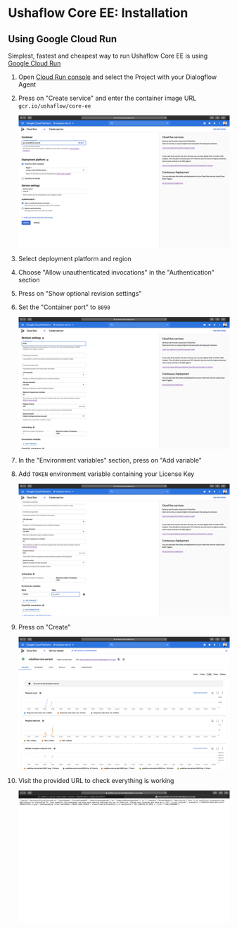 # Ushaflow Core EE: Installation

## Using Google Cloud Run

Simplest, fastest and cheapest way to run Ushaflow Core EE is using [Google Cloud Run](https://cloud.google.com/run)

1. Open [Cloud Run console](https://console.cloud.google.com/run) and select the Project with your Dialogflow Agent
2. Press on "Create service" and enter the container image URL
   `gcr.io/ushaflow/core-ee`

   ![](./images/cloudrun/create.png)

3. Select deployment platform and region
4. Choose "Allow unauthenticated invocations" in the "Authentication" section
5. Press on "Show optional revision settings"
6. Set the "Container port" to `8090`

   ![](./images/cloudrun/port.png)

8. In the "Environment variables" section, press on "Add variable"
9. Add `TOKEN` environment variable containing your License Key

   ![](./images/cloudrun/token.png)

10. Press on "Create"

    ![](./images/cloudrun/overview.png)

11. Visit the provided URL to check everything is working

    ![](./images/cloudrun/check.png)
